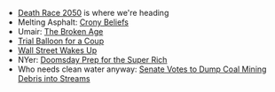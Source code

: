 
* [Death Race 2050](http://www.imdb.com/title/tt5493706/) is where we're heading
* Melting Asphalt: [Crony Beliefs](http://www.meltingasphalt.com/crony-beliefs/)
* Umair: [The Broken Age](https://umairhaque.com/the-broken-age-b6912f07afab)
* [Trial Balloon for a Coup](https://medium.com/@yonatanzunger/trial-balloon-for-a-coup-e024990891d5)
* [Wall Street Wakes Up](http://www.marketwatch.com/story/the-honeymoon-is-over-wall-street-is-finally-taking-trump-literally-2017-02-01)
* NYer: [Doomsday Prep for the Super Rich](http://www.newyorker.com/magazine/2017/01/30/doomsday-prep-for-the-super-rich)
* Who needs clean water anyway: [Senate Votes to Dump Coal Mining Debris into Streams](http://time.com/4657438/congressional-republicans-environmental-regulations-coal-streams/)
